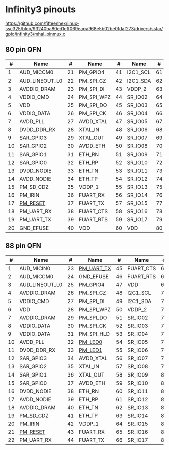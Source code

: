 # Infinity3 pinouts

https://github.com/fifteenhex/linux-ssc325/blob/93240ba80ed1eff069eaca968e5b02be0fdaf273/drivers/sstar/gpio/infinity3/mhal_pinmux.c

## 80 pin QFN

| #  | Name                                   | #  | Name       | #  | Name     | #  | Name        |
|----|----------------------------------------|----|------------|----|----------|----|-------------|
| 1  | AUD_MICCM0                             | 21 | PM_GPIO4   | 41 | I2C1_SCL | 61 | VDD         |
| 2  | AUD_LINEOUT_L0                         | 22 | PM_SPI_CZ  | 42 | I2C1_SDA | 62 | VDDP_3      |
| 3  | AVDDIO_DRAM                            | 23 | PM_SPI_DI  | 43 | VDDP_2   | 63 | SPI0_CZ     |
| 4  | VDDIO_CMD                              | 24 | PM_SPI_WPZ | 44 | SR_IO02  | 64 | SPI0_CK     |
| 5  | VDD                                    | 25 | PM_SPI_DO  | 45 | SR_IO03  | 65 | SPI0_DI     |
| 6  | VDDIO_DATA                             | 26 | PM_SPI_CK  | 46 | SR_IO04  | 66 | SPI0_DO     |
| 7  | AVDD_PLL                               | 27 | AVDD_XTAL  | 47 | SR_IO05  | 67 | VDD         |
| 8  | DVDD_DDR_RX                            | 28 | XTAL_IN    | 48 | SR_IO06  | 68 | SD_CLK      |
| 9  | SAR_GPIO3                              | 29 | XTAL_OUT   | 49 | SR_IO07  | 69 | SD_CMD      |
| 10 | SAR_GPIO2                              | 30 | AVDD_ETH   | 50 | SR_IO08  | 70 | SD_D0       |
| 11 | SAR_GPIO1                              | 31 | ETH_RN     | 51 | SR_IO09  | 71 | SD_D1       |
| 12 | SAR_GPIO0                              | 32 | ETH_RP     | 52 | SR_IO10  | 72 | SD_D2       |
| 13 | DVDD_NODIE                             | 33 | ETH_TN     | 53 | SR_IO11  | 73 | SD_D3       |
| 14 | AVDD_NODIE                             | 34 | ETH_TP     | 54 | SR_IO12  | 74 | AVDD_USB    |
| 15 | PM_SD_CDZ                              | 35 | VDDP_1     | 55 | SR_IO13  | 75 | USB_DM      |
| 16 | PM_IRIN                                | 36 | FUART_RX   | 56 | SR_IO14  | 76 | USB_DP      |
| 17 | [PM_RESET](/ip/commonpins.md#pm_reset) | 37 | FUART_TX   | 57 | SR_IO15  | 77 | AVDD_AUD    |
| 18 | PM_UART_RX                             | 38 | FUART_CTS  | 58 | SR_IO16  | 78 | AUD_VAG     |
| 19 | PM_UART_TX                             | 39 | FUART_RTS  | 59 | SR_IO17  | 79 | AUD_VRM_ADC |
| 20 | GND_EFUSE                              | 40 | VDD        | 60 | VDD      | 80 | AUD_MICIN0  |

## 88 pin QFN

| #  | Name                                   | #  | Name                                       | #  | Name      | #  | Name        |
|----|----------------------------------------|----|--------------------------------------------|----|-----------|----|-------------|
| 1  | AUD_MICIN0                             | 23 | [PM_UART_TX](/ip/commonpins.md#pm_uart_tx) | 45 | FUART_CTS | 67 | VDD         |
| 2  | AUD_MICCM0                             | 24 | GND_EFUSE                                  | 46 | FUART_RTS | 68 | VDD         |
| 3  | AUD_LINEOUT_L0                         | 25 | PM_GPIO4                                   | 47 | VDD       | 69 | VDDP_3      |
| 4  | AVDDIO_DRAM                            | 26 | PM_SPI_CZ                                  | 48 | I2C1_SCL  | 70 | SPI0_CZ     |
| 5  | VDDIO_CMD                              | 27 | PM_SPI_DI                                  | 49 | I2C1_SDA  | 71 | SPI0_CK     |
| 6  | VDD                                    | 28 | PM_SPI_WPZ                                 | 50 | VDDP_2    | 72 | SPI0_DI     |
| 7  | AVDDIO_DRAM                            | 29 | PM_SPI_DO                                  | 51 | SR_IO02   | 73 | SPI0_DO     |
| 8  | VDDIO_DATA                             | 30 | PM_SPI_CK                                  | 52 | SR_IO03   | 74 | PWM0        |
| 9  | VDDIO_DATA                             | 31 | PM_SPI_HLD                                 | 53 | SR_IO04   | 75 | PWM1        |
| 10 | AVDD_PLL                               | 32 | [PM_LED0](/ip/commonpins.md#pm_led0)       | 54 | SR_IO05   | 76 | VDD         |
| 11 | DVDD_DDR_RX                            | 33 | [PM_LED1](/ip/commonpins.md#pm_led1)       | 55 | SR_IO06   | 77 | SD_CLK      |
| 12 | SAR_GPIO3                              | 34 | AVDD_XTAL                                  | 56 | SR_IO07   | 78 | SD_CMD      |
| 13 | SAR_GPIO2                              | 35 | XTAL_IN                                    | 57 | SR_IO08   | 79 | SD_D0       |
| 14 | SAR_GPIO1                              | 36 | XTAL_OUT                                   | 58 | SR_IO09   | 80 | SD_D1       |
| 15 | SAR_GPIO0                              | 37 | AVDD_ETH                                   | 59 | SR_IO10   | 81 | SD_D2       |
| 16 | DVDD_NODIE                             | 38 | ETH_RN                                     | 60 | SR_IO11   | 82 | SD_D3       |
| 17 | AVDD_NODIE                             | 39 | ETH_RP                                     | 61 | SR_IO12   | 83 | AVDD_USB    |
| 18 | AVDDIO_DRAM                            | 40 | ETH_TN                                     | 62 | SR_IO13   | 84 | USB_DM      |
| 19 | PM_SD_CDZ                              | 41 | ETH_TP                                     | 63 | SR_IO14   | 85 | USB_DP      |
| 20 | PM_IRIN                                | 42 | VDDP_1                                     | 64 | SR_IO15   | 86 | AVDD_AUD    |
| 21 | [PM_RESET](/ip/commonpins.md#pm_reset) | 43 | FUART_RX                                   | 65 | SR_IO16   | 87 | AUD_VAG     |
| 22 | PM_UART_RX                             | 44 | FUART_TX                                   | 66 | SR_IO17   | 88 | AUD_VRM_ADC |
